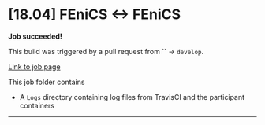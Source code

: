 # [18.04] FEniCS <-> FEniCS


**Job succeeded!**



This build was triggered by a pull request from `` → `develop`.



[Link to job page]({[job_link]})


This job folder contains
- A `Logs` directory containing log files from TravisCI and the participant containers


---

